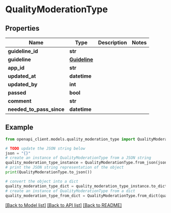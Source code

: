 # QualityModerationType


## Properties

Name | Type | Description | Notes
------------ | ------------- | ------------- | -------------
**guideline_id** | **str** |  | 
**guideline** | [**Guideline**](Guideline.md) |  | 
**app_id** | **str** |  | 
**updated_at** | **datetime** |  | 
**updated_by** | **int** |  | 
**passed** | **bool** |  | 
**comment** | **str** |  | 
**needed_to_pass_since** | **datetime** |  | 

## Example

```python
from openapi_client.models.quality_moderation_type import QualityModerationType

# TODO update the JSON string below
json = "{}"
# create an instance of QualityModerationType from a JSON string
quality_moderation_type_instance = QualityModerationType.from_json(json)
# print the JSON string representation of the object
print(QualityModerationType.to_json())

# convert the object into a dict
quality_moderation_type_dict = quality_moderation_type_instance.to_dict()
# create an instance of QualityModerationType from a dict
quality_moderation_type_from_dict = QualityModerationType.from_dict(quality_moderation_type_dict)
```
[[Back to Model list]](../README.md#documentation-for-models) [[Back to API list]](../README.md#documentation-for-api-endpoints) [[Back to README]](../README.md)


